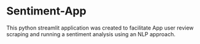 # Sentiment-App
This python streamlit application was created to facilitate App user review scraping and running a sentiment analysis using an NLP approach.
